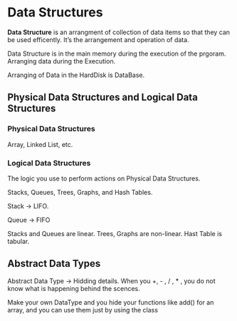 # Data Structures

**Data Structure** is an arrangment of collection of data items so that they can be used efficently. It’s the arrangement and operation of data.

Data Structure is in the main memory during the execution of the prgoram. Arranging data during the Execution.

Arranging of Data in the HardDisk is DataBase.

## Physical Data Structures and Logical Data Structures

### Physical Data Structures

Array, Linked List, etc. 

### Logical Data Structures

The logic you use to perform actions on Physical Data Structures.

Stacks, Queues, Trees, Graphs, and Hash Tables.

Stack → LIFO. 

Queue → FIFO

Stacks and Queues are linear. Trees, Graphs are non-linear. Hast Table is tabular.


## Abstract Data Types
Abstract Data Type → Hidding details. When you +, - , / , * , you do not know what is happening behind the scences.

Make your own DataType and you hide your functions like add() for an array, and you can use them just by using the class
